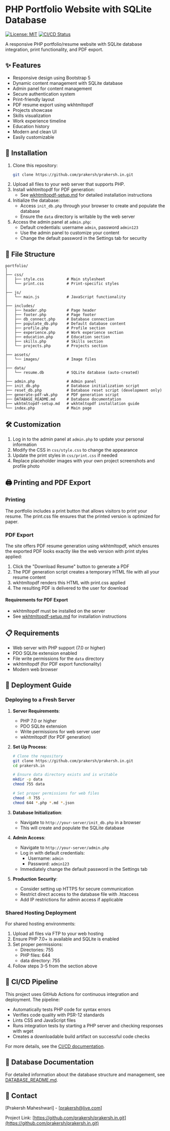 # PHP Portfolio Website with SQLite Database

[![License: MIT](https://img.shields.io/badge/License-MIT-blue.svg)](https://opensource.org/licenses/MIT)
[![CI/CD Status](https://github.com/prakersh/prakersh.in/actions/workflows/php-workflow.yml/badge.svg)](https://github.com/prakersh/prakersh.in/actions/workflows/php-workflow.yml)

A responsive PHP portfolio/resume website with SQLite database integration, print functionality, and PDF export.

## ✨ Features

- Responsive design using Bootstrap 5
- Dynamic content management with SQLite database
- Admin panel for content management
- Secure authentication system
- Print-friendly layout
- PDF resume export using wkhtmltopdf
- Projects showcase
- Skills visualization
- Work experience timeline
- Education history
- Modern and clean UI
- Easily customizable

## 🚀 Installation

1. Clone this repository:
   ```bash
   git clone https://github.com/prakersh/prakersh.in.git
   ```
2. Upload all files to your web server that supports PHP.
3. Install wkhtmltopdf for PDF generation:
   - See [wkhtmltopdf-setup.md](wkhtmltopdf-setup.md) for detailed installation instructions
4. Initialize the database:
   - Access `init_db.php` through your browser to create and populate the database
   - Ensure the `data` directory is writable by the web server
5. Access the admin panel at `admin.php`:
   - Default credentials: username `admin`, password `admin123`
   - Use the admin panel to customize your content
   - Change the default password in the Settings tab for security

## 📁 File Structure

```
portfolio/
│
├── css/
│   ├── style.css          # Main stylesheet
│   └── print.css          # Print-specific styles
│
├── js/
│   └── main.js            # JavaScript functionality
│
├── includes/
│   ├── header.php         # Page header
│   ├── footer.php         # Page footer
│   ├── db_connect.php     # Database connection
│   ├── populate_db.php    # Default database content
│   ├── profile.php        # Profile section
│   ├── experience.php     # Work experience section
│   ├── education.php      # Education section
│   ├── skills.php         # Skills section
│   └── projects.php       # Projects section
│
├── assets/
│   └── images/            # Image files
│
├── data/
│   └── resume.db          # SQLite database (auto-created)
│
├── admin.php              # Admin panel
├── init_db.php            # Database initialization script
├── reset_db.php           # Database reset script (development only)
├── generate-pdf-wk.php    # PDF generation script
├── DATABASE_README.md     # Database documentation
├── wkhtmltopdf-setup.md   # wkhtmltopdf installation guide
└── index.php              # Main page
```

## 🛠️ Customization

1. Log in to the admin panel at `admin.php` to update your personal information
2. Modify the CSS in `css/style.css` to change the appearance
3. Update the print styles in `css/print.css` if needed
4. Replace placeholder images with your own project screenshots and profile photo

## 🖨️ Printing and PDF Export

### Printing
The portfolio includes a print button that allows visitors to print your resume. The print.css file ensures that the printed version is optimized for paper.

### PDF Export
The site offers PDF resume generation using wkhtmltopdf, which ensures the exported PDF looks exactly like the web version with print styles applied:

1. Click the "Download Resume" button to generate a PDF
2. The PDF generation script creates a temporary HTML file with all your resume content
3. wkhtmltopdf renders this HTML with print.css applied
4. The resulting PDF is delivered to the user for download

#### Requirements for PDF Export
- wkhtmltopdf must be installed on the server
- See [wkhtmltopdf-setup.md](wkhtmltopdf-setup.md) for installation instructions

## 📋 Requirements

- Web server with PHP support (7.0 or higher)
- PDO SQLite extension enabled
- File write permissions for the `data` directory
- wkhtmltopdf (for PDF export functionality)
- Modern web browser

## 🚀 Deployment Guide

### Deploying to a Fresh Server

1. **Server Requirements**:
   - PHP 7.0 or higher
   - PDO SQLite extension
   - Write permissions for web server user
   - wkhtmltopdf (for PDF generation)

2. **Set Up Process**:
   ```bash
   # Clone the repository
   git clone https://github.com/prakersh/prakersh.in.git
   cd prakersh.in
   
   # Ensure data directory exists and is writable
   mkdir -p data
   chmod 755 data
   
   # Set proper permissions for web files
   chmod -R 755 .
   chmod 644 *.php *.md *.json
   ```

3. **Database Initialization**:
   - Navigate to `http://your-server/init_db.php` in a browser
   - This will create and populate the SQLite database

4. **Admin Access**:
   - Navigate to `http://your-server/admin.php`
   - Log in with default credentials:
     - Username: `admin`
     - Password: `admin123`
   - Immediately change the default password in the Settings tab

5. **Production Security**:
   - Consider setting up HTTPS for secure communication
   - Restrict direct access to the database file with .htaccess
   - Add IP restrictions for admin access if applicable

### Shared Hosting Deployment

For shared hosting environments:

1. Upload all files via FTP to your web hosting
2. Ensure PHP 7.0+ is available and SQLite is enabled
3. Set proper permissions:
   - Directories: 755
   - PHP files: 644
   - data directory: 755
4. Follow steps 3-5 from the section above

## 🔄 CI/CD Pipeline

This project uses GitHub Actions for continuous integration and deployment. The pipeline:

- Automatically tests PHP code for syntax errors
- Verifies code quality with PSR-12 standards
- Lints CSS and JavaScript files
- Runs integration tests by starting a PHP server and checking responses with wget
- Creates a downloadable build artifact on successful code checks

For more details, see the [CI/CD documentation](CICD.md).

## 📝 Database Documentation

For detailed information about the database structure and management, see [DATABASE_README.md](DATABASE_README.md).

## 📧 Contact

[Prakersh Maheshwari] - [prakersh@live.com]

Project Link: [https://github.com/prakersh/prakersh.in.git](https://github.com/prakersh/prakersh.in.git) 